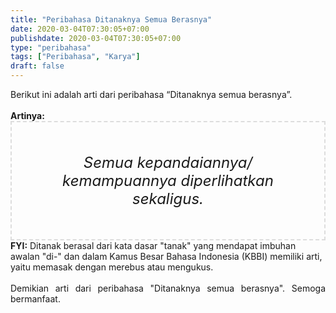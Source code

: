 ```yaml
---
title: "Peribahasa Ditanaknya Semua Berasnya"
date: 2020-03-04T07:30:05+07:00
publishdate: 2020-03-04T07:30:05+07:00
type: "peribahasa"
tags: ["Peribahasa", "Karya"]
draft: false
---
```


<div dir="ltr" style="text-align: left;" trbidi="on"><div style="text-align: justify;">Berikut ini adalah arti dari peribahasa “Ditanaknya semua berasnya”.</div><br /><div style="text-align: justify;"><b>Artinya:</b></div><div style="border: 2px dashed #ddd; font-size: 24px; height: auto; margin: 0 auto; padding: 50px; text-align: center; width: auto;"><i>Semua kepandaiannya/ kemampuannya diperlihatkan sekaligus.</i></div><b>FYI:</b> Ditanak berasal dari kata dasar "tanak" yang mendapat imbuhan awalan "di-" dan dalam Kamus Besar Bahasa Indonesia (KBBI) memiliki arti, yaitu memasak dengan merebus atau mengukus.<br /><br /><div style="text-align: justify;">Demikian arti dari peribahasa "Ditanaknya semua berasnya". Semoga bermanfaat.</div></div>
